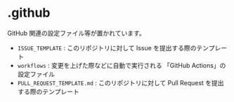 # .github

GitHub 関連の設定ファイル等が置かれています。

 - `ISSUE_TEMPLATE` : このリポジトリに対して Issue を提出する際のテンプレート
 - `workflows` : 変更を上げた際などに自動で実行される 「GitHub Actions」の設定ファイル
 - `PULL_REQUEST_TEMPLATE.md` : このリポジトリに対して Pull Request を提出する際のテンプレート